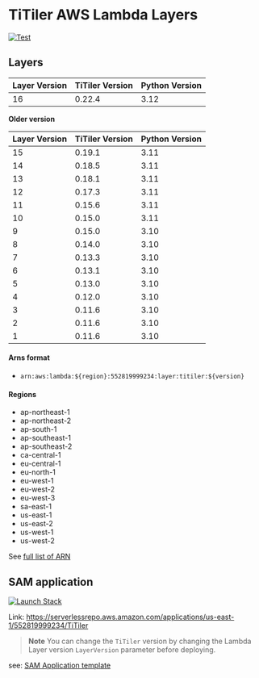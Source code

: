 # TiTiler AWS Lambda Layers

<a href="https://github.com/developmentseed/titiler-lambda-layer/actions?query=workflow%3ACI" target="_blank">
    <img src="https://github.com/developmentseed/titiler-lambda-layer/workflows/CI/badge.svg" alt="Test">
</a>

## Layers

| Layer Version  | TiTiler Version | Python Version |
|              --|               --|              --|
|             16 |          0.22.4 |           3.12 |

**Older version**

| Layer Version  | TiTiler Version | Python Version |
|              --|               --|              --|
|             15 |          0.19.1 |           3.11 |
|             14 |          0.18.5 |           3.11 |
|             13 |          0.18.1 |           3.11 |
|             12 |          0.17.3 |           3.11 |
|             11 |          0.15.6 |           3.11 |
|             10 |          0.15.0 |           3.11 |
|              9 |          0.15.0 |           3.10 |
|              8 |          0.14.0 |           3.10 |
|              7 |          0.13.3 |           3.10 |
|              6 |          0.13.1 |           3.10 |
|              5 |          0.13.0 |           3.10 |
|              4 |          0.12.0 |           3.10 |
|              3 |          0.11.6 |           3.10 |
|              2 |          0.11.6 |           3.10 |
|              1 |          0.11.6 |           3.10 |



#### Arns format

- `arn:aws:lambda:${region}:552819999234:layer:titiler:${version}`

#### Regions
- ap-northeast-1
- ap-northeast-2
- ap-south-1
- ap-southeast-1
- ap-southeast-2
- ca-central-1
- eu-central-1
- eu-north-1
- eu-west-1
- eu-west-2
- eu-west-3
- sa-east-1
- us-east-1
- us-east-2
- us-west-1
- us-west-2

See [full list of ARN](/arns.json)

## SAM application

<p><a href="https://console.aws.amazon.com/lambda/home?#/create/app?applicationId=arn:aws:serverlessrepo:us-east-1:552819999234:applications/TiTiler" rel="noreferrer"><img src="https://cdn.rawgit.com/buildkite/cloudformation-launch-stack-button-svg/master/launch-stack.svg" alt="Launch Stack"></a></p>

Link: https://serverlessrepo.aws.amazon.com/applications/us-east-1/552819999234/TiTiler

> **Note**
> You can change the `TiTiler` version by changing the Lambda Layer version `LayerVersion` parameter before deploying.

see: [SAM Application template](/sam.yml)
